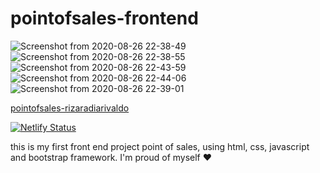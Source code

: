 # pointofsales-frontend

![Screenshot from 2020-08-26 22-38-49](https://user-images.githubusercontent.com/58997508/91326494-9bc78b80-e7ee-11ea-9bec-611d695807f6.png)
![Screenshot from 2020-08-26 22-38-55](https://user-images.githubusercontent.com/58997508/91326562-ad109800-e7ee-11ea-9113-8babf2f577db.png)
![Screenshot from 2020-08-26 22-43-59](https://user-images.githubusercontent.com/58997508/91326607-ba2d8700-e7ee-11ea-9fa3-5a66802d178d.png)
![Screenshot from 2020-08-26 22-44-06](https://user-images.githubusercontent.com/58997508/91326624-be59a480-e7ee-11ea-9eba-c2c19563da06.png)
![Screenshot from 2020-08-26 22-39-01](https://user-images.githubusercontent.com/58997508/91326635-c1ed2b80-e7ee-11ea-80c7-6eb9557ae39e.png)



[pointofsales-rizaradiarivaldo](https://pointofsale-rizaradiarivaldo.netlify.app/)

[![Netlify Status](https://api.netlify.com/api/v1/badges/35928196-0406-4124-9adb-8e69023473f0/deploy-status)](https://app.netlify.com/sites/pointofsale-rizaradiarivaldo/deploys)



this is my first front end project point of sales, using html, css, javascript and bootstrap framework. I'm proud of myself ❤
